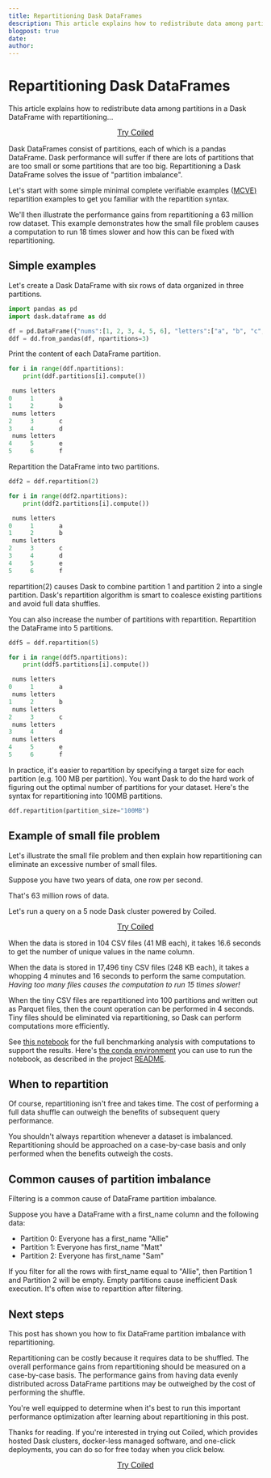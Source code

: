 ```yaml
---
title: Repartitioning Dask DataFrames
description: This article explains how to redistribute data among partitions in a Dask DataFrame with repartitioning...
blogpost: true
date: 
author: 
---
```


# Repartitioning Dask DataFrames

This article explains how to redistribute data among partitions in a Dask DataFrame with repartitioning...

<div class="w-embed"><span class="hs-cta-wrapper" id="hs-cta-wrapper-03d656c6-4957-4620-9331-31dd2182c1ec">
  <span class="hs-cta-node hs-cta-03d656c6-4957-4620-9331-31dd2182c1ec" id="hs-cta-03d656c6-4957-4620-9331-31dd2182c1ec" data-hs-drop="true" style="visibility: visible;"><a id="cta_button_9245528_be9599a4-6c30-4743-aa64-3e10e4ddc6b6" class="cta_button text-center" href="https://content.coiled.io/cs/c/?cta_guid=be9599a4-6c30-4743-aa64-3e10e4ddc6b6&amp;signature=AAH58kElIPSWXJB21hD0KmGzdviXJwoxBg&amp;portal_id=9245528&amp;placement_guid=03d656c6-4957-4620-9331-31dd2182c1ec&amp;click=0ef544e7-9e19-4096-b555-d5cef43475b8&amp;redirect_url=APefjpGAvoHwiRCfn3BZJzbaF_kwInvH66vX-Cscftt1tkFNvVxPE8grLNUX1TZxnAhVLFs-uOQozQgbi_HK2gfDuie-CZE_equTZUzKMcVRlnXgUBE3oeA&amp;hsutk=&amp;canon=https%3A%2F%2Fwww.coiled.io%2Fblog%2Frepartition-dataframe&amp;ts=1744162585343" style=" cta_dest_link="https://cloud.coiled.io/signup" title="Try Coiled"><div style="text-align: center;"><span style="font-family: Helvetica, Arial, sans-serif;"><span style="font-size: 16px;">Try </span><span style="font-size: 16px;">Coiled</span></span></div></a></span>
</span></div>

Dask DataFrames consist of partitions, each of which is a pandas DataFrame. Dask performance will suffer if there are lots of partitions that are too small or some partitions that are too big. Repartitioning a Dask DataFrame solves the issue of "partition imbalance".

Let's start with some simple minimal complete verifiable examples ([MCVE)](https://matthewrocklin.com/blog/work/2018/02/28/minimal-bug-reports) repartition examples to get you familiar with the repartition syntax.

We'll then illustrate the performance gains from repartitioning a 63 million row dataset. This example demonstrates how the small file problem causes a computation to run 18 times slower and how this can be fixed with repartitioning.

## Simple examples

Let's create a Dask DataFrame with six rows of data organized in three partitions.

```python
import pandas as pd
import dask.dataframe as dd

df = pd.DataFrame({"nums":[1, 2, 3, 4, 5, 6], "letters":["a", "b", "c", "d", "e", "f"]})
ddf = dd.from_pandas(df, npartitions=3)
```

Print the content of each DataFrame partition.

```python
for i in range(ddf.npartitions):
    print(ddf.partitions[i].compute())

 nums letters
0     1       a
1     2       b
 nums letters
2     3       c
3     4       d
 nums letters
4     5       e
5     6       f
```

Repartition the DataFrame into two partitions.

```python
ddf2 = ddf.repartition(2)

for i in range(ddf2.npartitions):
    print(ddf2.partitions[i].compute())

 nums letters
0     1       a
1     2       b
 nums letters
2     3       c
3     4       d
4     5       e
5     6       f
```

repartition(2) causes Dask to combine partition 1 and partition 2 into a single partition. Dask's repartition algorithm is smart to coalesce existing partitions and avoid full data shuffles.

You can also increase the number of partitions with repartition. Repartition the DataFrame into 5 partitions.

```python
ddf5 = ddf.repartition(5)

for i in range(ddf5.npartitions):
    print(ddf5.partitions[i].compute())

 nums letters
0     1       a
 nums letters
1     2       b
 nums letters
2     3       c
 nums letters
3     4       d
 nums letters
4     5       e
5     6       f
```

In practice, it's easier to repartition by specifying a target size for each partition (e.g. 100 MB per partition). You want Dask to do the hard work of figuring out the optimal number of partitions for your dataset. Here's the syntax for repartitioning into 100MB partitions.

```python
ddf.repartition(partition_size="100MB")
```

## Example of small file problem

Let's illustrate the small file problem and then explain how repartitioning can eliminate an excessive number of small files.

Suppose you have two years of data, one row per second.

That's 63 million rows of data.

Let's run a query on a 5 node Dask cluster powered by Coiled.

<div class="w-embed"><span class="hs-cta-wrapper" id="hs-cta-wrapper-03d656c6-4957-4620-9331-31dd2182c1ec">
  <span class="hs-cta-node hs-cta-03d656c6-4957-4620-9331-31dd2182c1ec" id="hs-cta-03d656c6-4957-4620-9331-31dd2182c1ec" data-hs-drop="true" style="visibility: visible;"><a id="cta_button_9245528_be9599a4-6c30-4743-aa64-3e10e4ddc6b6" class="cta_button text-center" href="https://content.coiled.io/cs/c/?cta_guid=be9599a4-6c30-4743-aa64-3e10e4ddc6b6&amp;signature=AAH58kElIPSWXJB21hD0KmGzdviXJwoxBg&amp;portal_id=9245528&amp;placement_guid=03d656c6-4957-4620-9331-31dd2182c1ec&amp;click=0ef544e7-9e19-4096-b555-d5cef43475b8&amp;redirect_url=APefjpGAvoHwiRCfn3BZJzbaF_kwInvH66vX-Cscftt1tkFNvVxPE8grLNUX1TZxnAhVLFs-uOQozQgbi_HK2gfDuie-CZE_equTZUzKMcVRlnXgUBE3oeA&amp;hsutk=&amp;canon=https%3A%2F%2Fwww.coiled.io%2Fblog%2Frepartition-dataframe&amp;ts=1744162585343" style=" cta_dest_link="https://cloud.coiled.io/signup" title="Try Coiled"><div style="text-align: center;"><span style="font-family: Helvetica, Arial, sans-serif;"><span style="font-size: 16px;">Try </span><span style="font-size: 16px;">Coiled</span></span></div></a></span>
</span></div>

When the data is stored in 104 CSV files (41 MB each), it takes 16.6 seconds to get the number of unique values in the name column.

When the data is stored in 17,496 tiny CSV files (248 KB each), it takes a whopping 4 minutes and 16 seconds to perform the same computation. *Having too many files causes the computation to run 15 times slower!*

When the tiny CSV files are repartitioned into 100 partitions and written out as Parquet files, then the count operation can be performed in 4 seconds. Tiny files should be eliminated via repartitioning, so Dask can perform computations more efficiently.

See [this notebook](https://github.com/coiled/coiled-resources/blob/master/repartitioning-dataframes/benchmarks.ipynb) for the full benchmarking analysis with computations to support the results. Here's [the conda environment](https://github.com/coiled/coiled-resources/blob/main/envs/standard-coiled.yml) you can use to run the notebook, as described in the project [README](https://github.com/coiled/coiled-resources).

## When to repartition

Of course, repartitioning isn't free and takes time. The cost of performing a full data shuffle can outweigh the benefits of subsequent query performance.

You shouldn't always repartition whenever a dataset is imbalanced. Repartitioning should be approached on a case-by-case basis and only performed when the benefits outweigh the costs.

## Common causes of partition imbalance

Filtering is a common cause of DataFrame partition imbalance.

Suppose you have a DataFrame with a first_name column and the following data:

- Partition 0: Everyone has a first_name "Allie"
- Partition 1: Everyone has first_name "Matt"
- Partition 2: Everyone has first_name "Sam"

If you filter for all the rows with first_name equal to "Allie", then Partition 1 and Partition 2 will be empty. Empty partitions cause inefficient Dask execution. It's often wise to repartition after filtering.

## Next steps

This post has shown you how to fix DataFrame partition imbalance with repartitioning.

Repartitioning can be costly because it requires data to be shuffled. The overall performance gains from repartitioning should be measured on a case-by-case basis. The performance gains from having data evenly distributed across DataFrame partitions may be outweighed by the cost of performing the shuffle.

You're well equipped to determine when it's best to run this important performance optimization after learning about repartitioning in this post.

Thanks for reading. If you're interested in trying out Coiled, which provides hosted Dask clusters, docker-less managed software, and one-click deployments, you can do so for free today when you click below.

<div class="w-embed"><span class="hs-cta-wrapper" id="hs-cta-wrapper-03d656c6-4957-4620-9331-31dd2182c1ec">
  <span class="hs-cta-node hs-cta-03d656c6-4957-4620-9331-31dd2182c1ec" id="hs-cta-03d656c6-4957-4620-9331-31dd2182c1ec" data-hs-drop="true" style="visibility: visible;"><a id="cta_button_9245528_be9599a4-6c30-4743-aa64-3e10e4ddc6b6" class="cta_button text-center" href="https://content.coiled.io/cs/c/?cta_guid=be9599a4-6c30-4743-aa64-3e10e4ddc6b6&amp;signature=AAH58kElIPSWXJB21hD0KmGzdviXJwoxBg&amp;portal_id=9245528&amp;placement_guid=03d656c6-4957-4620-9331-31dd2182c1ec&amp;click=0ef544e7-9e19-4096-b555-d5cef43475b8&amp;redirect_url=APefjpGAvoHwiRCfn3BZJzbaF_kwInvH66vX-Cscftt1tkFNvVxPE8grLNUX1TZxnAhVLFs-uOQozQgbi_HK2gfDuie-CZE_equTZUzKMcVRlnXgUBE3oeA&amp;hsutk=&amp;canon=https%3A%2F%2Fwww.coiled.io%2Fblog%2Frepartition-dataframe&amp;ts=1744162585343" style=" cta_dest_link="https://cloud.coiled.io/signup" title="Try Coiled"><div style="text-align: center;"><span style="font-family: Helvetica, Arial, sans-serif;"><span style="font-size: 16px;">Try </span><span style="font-size: 16px;">Coiled</span></span></div></a></span>
</span></div>